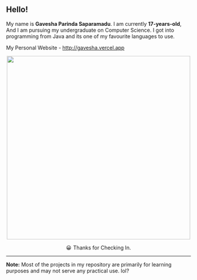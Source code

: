 ## Hello!

My name is **Gavesha Parinda Saparamadu**. I am currently **17-years-old**, And I am pursuing my undergraduate on Computer Science. I got into programming from Java and its one of my favourite languages to use.

My Personal Website - http://gavesha.vercel.app

<p align="center">
  <img  align="center" width="500px" src="https://gen.plancke.io/exp/562kB.png">
</p>


<div style="display: flex; justify-content: center; gap: 5px; ">
<span>😀</span>
<span><bold>Thanks for Checking In.</bold></span>
</div>

---

**Note:** Most of the projects in my repository are primarily for learning purposes and may not serve any practical use. lol?



